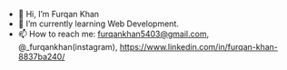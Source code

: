 - 👋 Hi, I’m Furqan Khan
- 🌱 I’m currently learning Web Development.
- 📫 How to reach me: furqankhan5403@gmail.com, @_furqankhan(instagram), https://www.linkedin.com/in/furqan-khan-8837ba240/

<!---
po1so9/po1so9 is a ✨ special ✨ repository because its `README.md` (this file) appears on your GitHub profile.
You can click the Preview link to take a look at your changes.
--->
